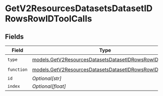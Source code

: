 # GetV2ResourcesDatasetsDatasetIDRowsRowIDToolCalls


## Fields

| Field                                                                                                                    | Type                                                                                                                     | Required                                                                                                                 | Description                                                                                                              |
| ------------------------------------------------------------------------------------------------------------------------ | ------------------------------------------------------------------------------------------------------------------------ | ------------------------------------------------------------------------------------------------------------------------ | ------------------------------------------------------------------------------------------------------------------------ |
| `type`                                                                                                                   | [models.GetV2ResourcesDatasetsDatasetIDRowsRowIDType](../models/getv2resourcesdatasetsdatasetidrowsrowidtype.md)         | :heavy_check_mark:                                                                                                       | N/A                                                                                                                      |
| `function`                                                                                                               | [models.GetV2ResourcesDatasetsDatasetIDRowsRowIDFunction](../models/getv2resourcesdatasetsdatasetidrowsrowidfunction.md) | :heavy_check_mark:                                                                                                       | N/A                                                                                                                      |
| `id`                                                                                                                     | *Optional[str]*                                                                                                          | :heavy_minus_sign:                                                                                                       | N/A                                                                                                                      |
| `index`                                                                                                                  | *Optional[float]*                                                                                                        | :heavy_minus_sign:                                                                                                       | N/A                                                                                                                      |